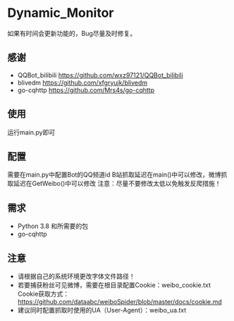 # Dynamic_Monitor
如果有时间会更新功能的，Bug尽量及时修复。
## 感谢
- QQBot_bilibili https://github.com/wxz97121/QQBot_bilibili
- blivedm https://github.com/xfgryujk/blivedm
- go-cqhttp https://github.com/Mrs4s/go-cqhttp
## 使用
运行main.py即可
## 配置
需要在main.py中配置Bot的QQ频道id
B站抓取延迟在main()中可以修改，微博抓取延迟在GetWeibo()中可以修改
注意：尽量不要修改太低以免触发反爬措施！
## 需求
- Python 3.8 和所需要的包
- go-cqhttp
## 注意
- 请根据自己的系统环境更改字体文件路径！
- 若要捕获粉丝可见微博，需要在根目录配置Cookie：weibo_cookie.txt Cookie获取方式：https://github.com/dataabc/weiboSpider/blob/master/docs/cookie.md
- 建议同时配置抓取时使用的UA（User-Agent）：weibo_ua.txt
